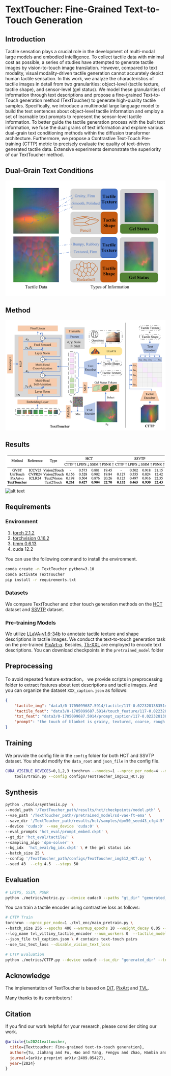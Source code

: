 # TextToucher: Fine-Grained Text-to-Touch Generation
## Introduction
Tactile sensation plays a crucial role in the development of multi-modal large models and embodied intelligence. To collect tactile data with minimal cost as possible, a series of studies have attempted to generate tactile images by vision-to-touch image translation. However, compared to text modality, visual modality-driven tactile generation cannot accurately depict human tactile sensation. In this work, we analyze the characteristics of tactile images in detail from two granularities: object-level (tactile texture, tactile shape), and sensor-level (gel status). We model these granularities of information through text descriptions and propose a fine-grained Text-to-Touch generation method (TextToucher) to generate high-quality tactile samples. Specifically, we introduce a multimodal large language model to build the text sentences about object-level tactile information and employ a set of learnable text prompts to represent the sensor-level tactile information. To better guide the tactile generation process with the built text information, we fuse the dual grains of text information and explore various dual-grain text conditioning methods within the diffusion transformer architecture. Furthermore, we propose a Contrastive Text-Touch Pre-training (CTTP) metric to precisely evaluate the quality of text-driven generated tactile data. Extensive experiments demonstrate the superiority of our TextToucher method.

## Dual-Grain Text Conditions
![alt text](assets/type_conditons.png)

## Method
![alt text](assets/architecture.png)

## Results
![alt text](assets/comparison_.png)
![alt text](assets/comparison.png)

## Requirements
### Environment
1. [torch 2.1.2](https://github.com/pytorch/pytorch)
2. [torchvision 0.16.2](https://github.com/pytorch/vision)
3. [timm 0.6.13](https://github.com/huggingface/pytorch-image-models)
4. cuda 12.2

You can use the following command to install the environment.
```bash
conda create -n TextToucher python=3.10
conda activate TextToucher
pip install -r requirements.txt
```

### Datasets
We compare TextToucher and other touch generation methods on the [HCT](https://tactile-vlm.github.io/) dataset and [SSVTP](https://sites.google.com/berkeley.edu/ssvtp) dataset.

### Pre-training Models
We utilize [LLaVA-v1.6-34b](https://huggingface.co/liuhaotian/llava-v1.6-34b) to annotate tactile texture and shape descriptions in tactile images. We conduct the text-to-touch generation task on the pre-trained [PixArt-$\alpha$](https://huggingface.co/PixArt-alpha/PixArt-alpha/tree/main). Besides, [T5-XXL](https://huggingface.co/PixArt-alpha/PixArt-alpha/tree/main) are employed to encode text descriptions. You can download checkpoints in the ``pretrained_model`` folder

## Preprocessing
To avoid repeated feature extraction， we provide scripts in preprocessing folder to extract features about text descriptions and tactile images. And you can organize the dataset `XXX_caption.json` as follows:
```json
{
    "tactile_img": "data3/0-1705099687.5914/tactile/117-0.02232813835144043.jpg",
    "tactile_feat": "data3/0-1705099687.5914/touch_feature/117-0.02232813835144043.npy",
    "txt_feat": "data3/0-1705099687.5914/prompt_caption/117-0.02232813835144043.npz",
    "prompt": "the touch of blanket is grainy, textured, coarse, rough."
}
```

## Training
We provide the config file in the ``config`` folder for both HCT and SSVTP dataset. You should modify the `data_root` and `json_file` in the config file.
```bash
CUDA_VISIBLE_DEVICES=0,1,2,3 torchrun --nnodes=1 --nproc_per_node=4 --master-port=11113 \
    tools/train.py --config configs/TextToucher_img512_HCT.py
```

## Synthesis
```bash
python ./tools/synthesis.py  \
--model_path '/TextToucher_path/results/hct/checkpoints/model.pth' \
--vae_path '/TextToucher_path//pretrained_model/sd-vae-ft-ema' \
--save_dir '/TextToucher_path/results/hct/samples/dpm50_seed43_cfg4.5' \
--device 'cuda:0' --vae_device 'cuda:0' \
--eval_prompts 'hct_eval/prompt_embed.ckpt' \
--gt_dir 'hct_eval/tactile/' \
--sampling_algo 'dpm-solver' \
--bg_idx  'hct_eval/bg_idx.ckpt' \ # the gel status idx
--batch_size 25 \
--config '/TextToucher_path/configs/TextToucher_img512_HCT.py' \
--seed 43  --cfg 4.5  --steps 50 
```

## Evaluation
```bash
# LPIPS, SSIM, PSNR
python ./metrics/metric.py --device cuda:0 --paths "gt_dir" "generated_dir" --batch_size 25 
```

You can train a tactile encoder using contrastive loss as follows:
```bash
# CTTP Train
torchrun --nproc_per_node=1 ./tvl_enc/main_pretrain.py \
--batch_size 256 --epochs 400 --warmup_epochs 10 --weight_decay 0.05 --active_modality_names  tactile text --find_unused_parameters --multi_epochs_dataloader \
--log_name tvl_vittiny_tactile_encoder --num_workers 0  --tactile_model vit_tiny_patch16_224 --blr 3e-4 \
--json_file tvl_caption.json \ # contains text-touch pairs
--use_tac_text_loss --disable_vision_text_loss 
```

```bash
# CTTP Evaluation
python ./metrics/CTTP.py --device cuda:0 --tac_dir "generated_dir" --text_json "json_file"  --save_path "*.txt" --checkpoint "*.pt"
```
## Acknowledge
The implementation of TextToucher is based on [DiT](https://github.com/facebookresearch/DiT), [PixArt](https://github.com/PixArt-alpha/PixArt-alpha) and [TVL](https://github.com/Max-Fu/tvl).

Many thanks to its contributors!

## Citation
If you find our work helpful for your research, please consider citing our work.
```bibtex
@article{tu2024texttoucher,
  title={Texttoucher: Fine-grained text-to-touch generation},
  author={Tu, Jiahang and Fu, Hao and Yang, Fengyu and Zhao, Hanbin and Zhang, Chao and Qian, Hui},
  journal={arXiv preprint arXiv:2409.05427},
  year={2024}
}
```